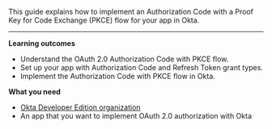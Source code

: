 This guide explains how to implement an Authorization Code with a Proof Key for Code Exchange (PKCE) flow for your app in Okta.

---

**Learning outcomes**

* Understand the OAuth 2.0 Authorization Code with PKCE flow.
* Set up your app with Authorization Code and Refresh Token grant types.
* Implement the Authorization Code with PKCE flow in Okta.

**What you need**

* [Okta Developer Edition organization](https://developer.okta.com/signup)
* An app that you want to implement OAuth 2.0 authorization with Okta

<ApiAmProdWarning />
